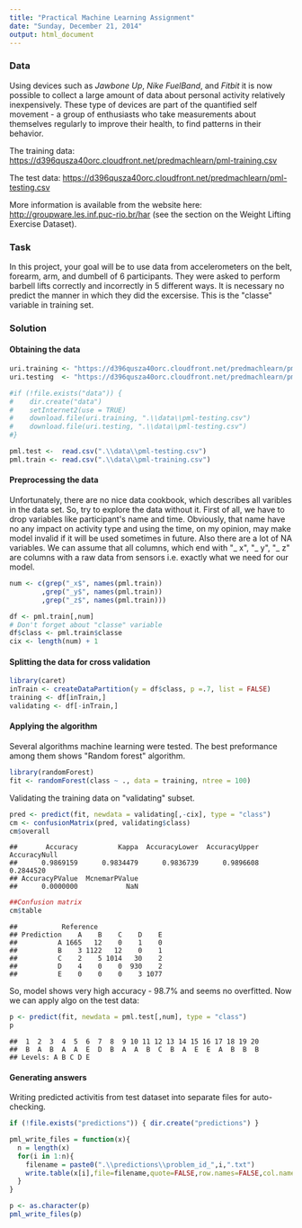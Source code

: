 ```yaml
---
title: "Practical Machine Learning Assignment"
date: "Sunday, December 21, 2014"
output: html_document
---
```


### Data

Using devices such as *Jawbone Up*, *Nike FuelBand*, and *Fitbit* it is now possible to collect a large amount of data about personal activity relatively inexpensively. These type of devices are part of the quantified self movement - a group of enthusiasts who take measurements about themselves regularly to improve their health, to find patterns in their behavior. 

The training data:
https://d396qusza40orc.cloudfront.net/predmachlearn/pml-training.csv

The test data:
https://d396qusza40orc.cloudfront.net/predmachlearn/pml-testing.csv

More information is available from the website here: 
http://groupware.les.inf.puc-rio.br/har 
(see the section on the Weight Lifting Exercise Dataset). 

### Task
In this project, your goal will be to use data from accelerometers on the belt, forearm, arm, and dumbell of 6 participants. They were asked to perform barbell lifts correctly and incorrectly in 5 different ways. It is necessary no predict the manner in which they did the excersise. This is the "classe" variable in training set.

### Solution

#### Obtaining the data


```r
uri.training <- "https://d396qusza40orc.cloudfront.net/predmachlearn/pml-training.csv"
uri.testing  <- "https://d396qusza40orc.cloudfront.net/predmachlearn/pml-testing.csv"

#if (!file.exists("data")) { 
#    dir.create("data") 
#    setInternet2(use = TRUE)
#    download.file(uri.training, ".\\data\\pml-testing.csv")
#    download.file(uri.testing, ".\\data\\pml-testing.csv")
#}

pml.test <-  read.csv(".\\data\\pml-testing.csv")
pml.train <- read.csv(".\\data\\pml-training.csv")
```

#### Preprocessing the data

Unfortunately, there are no nice data cookbook, which describes all varibles in the data set. So, try to explore the data without it. First of all, we have to drop variables like participant's name and time. Obviously, that name have no any impact on activity type and using the time, on my opinion, may make model invalid if it will be used sometimes in future. Also there are a lot of NA variables. We can assume that all columns, which end with "_ x", "_ y", "_ z" are columns with a raw data from sensors i.e. exactly what we need for our model.


```r
num <- c(grep("_x$", names(pml.train))
        ,grep("_y$", names(pml.train))
        ,grep("_z$", names(pml.train)))

df <- pml.train[,num]
# Don't forget about "classe" variable
df$class <- pml.train$classe
cix <- length(num) + 1
```

#### Splitting the data for cross validation


```r
library(caret)
inTrain <- createDataPartition(y = df$class, p =.7, list = FALSE)
training <- df[inTrain,]
validating <- df[-inTrain,]
```

#### Applying the algorithm

Several algorithms machine learning were tested. The best preformance among them shows "Random forest" algorithm.


```r
library(randomForest)
fit <- randomForest(class ~ ., data = training, ntree = 100)
```

Validating the training data on "validating" subset.

```r
pred <- predict(fit, newdata = validating[,-cix], type = "class")
cm <- confusionMatrix(pred, validating$class)
cm$overall
```

```
##       Accuracy          Kappa  AccuracyLower  AccuracyUpper   AccuracyNull 
##      0.9869159      0.9834479      0.9836739      0.9896608      0.2844520 
## AccuracyPValue  McnemarPValue 
##      0.0000000            NaN
```

```r
##Confusion matrix
cm$table
```

```
##           Reference
## Prediction    A    B    C    D    E
##          A 1665   12    0    1    0
##          B    3 1122   12    0    1
##          C    2    5 1014   30    2
##          D    4    0    0  930    2
##          E    0    0    0    3 1077
```

So, model shows very high accuracy - 98.7% and seems no overfitted.
Now we can apply algo on the test data:


```r
p <- predict(fit, newdata = pml.test[,num], type = "class")
p
```

```
##  1  2  3  4  5  6  7  8  9 10 11 12 13 14 15 16 17 18 19 20 
##  B  A  B  A  A  E  D  B  A  A  B  C  B  A  E  E  A  B  B  B 
## Levels: A B C D E
```

#### Generating answers
Writing predicted activitis from test dataset into separate files for auto-checking.

```r
if (!file.exists("predictions")) { dir.create("predictions") }

pml_write_files = function(x){
  n = length(x)
  for(i in 1:n){
    filename = paste0(".\\predictions\\problem_id_",i,".txt")
    write.table(x[i],file=filename,quote=FALSE,row.names=FALSE,col.names=FALSE)
  }
}

p <- as.character(p)
pml_write_files(p)
```


